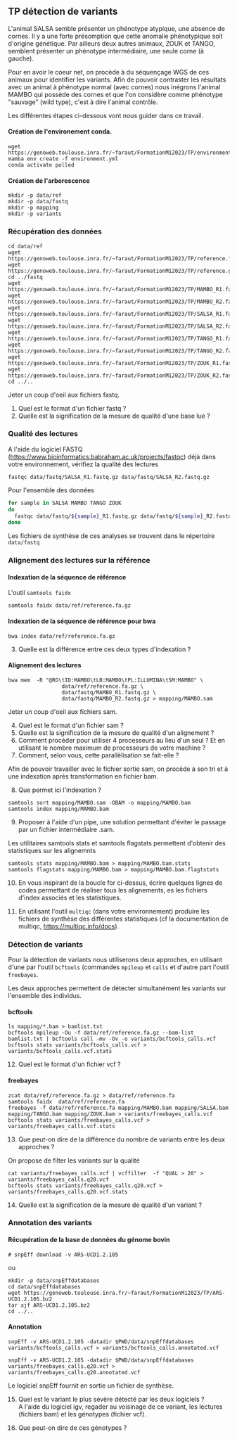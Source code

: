 ## TP détection de variants

L'animal SALSA semble présenter un phénotype atypique, une absence de cornes.
Il y a une forte présomption que cette anomalie phénotypique soit d'origine génétique.
Par ailleurs deux autres animaux, ZOUK et TANGO, semblent présenter un phénotype intermédiaire, une seule corne (à gauche).

Pour en avoir le coeur net, on procède à du séquençage WGS de ces animaux pour identifier les variants.
Afin de pouvoir contraster les résultats avec un animal à phénotype normal (avec cornes) nous inégrons l'animal MAMBO qui possède des cornes et que l'on considère comme phénotype "sauvage" (wild type), c'est à dire l'animal contrôle.

Les différentes étapes ci-dessous vont nous guider dans ce travail.

#### Création de l'environement conda.
```
wget https://genoweb.toulouse.inra.fr/~faraut/FormationM12023/TP/environment.yml
mamba env create -f environment.yml
conda activate polled
```

#### Création de l'arborescence
```
mkdir -p data/ref
mkdir -p data/fastq
mkdir -p mapping
mkdir -p variants
```
### Récupération des données
```
cd data/ref
wget https://genoweb.toulouse.inra.fr/~faraut/FormationM12023/TP/reference.fa.gz
wget https://genoweb.toulouse.inra.fr/~faraut/FormationM12023/TP/reference.gff3.bgz
cd ../fastq
wget https://genoweb.toulouse.inra.fr/~faraut/FormationM12023/TP/MAMBO_R1.fastq.gz
wget https://genoweb.toulouse.inra.fr/~faraut/FormationM12023/TP/MAMBO_R2.fastq.gz
wget https://genoweb.toulouse.inra.fr/~faraut/FormationM12023/TP/SALSA_R1.fastq.gz
wget https://genoweb.toulouse.inra.fr/~faraut/FormationM12023/TP/SALSA_R2.fastq.gz
wget https://genoweb.toulouse.inra.fr/~faraut/FormationM12023/TP/TANGO_R1.fastq.gz
wget https://genoweb.toulouse.inra.fr/~faraut/FormationM12023/TP/TANGO_R2.fastq.gz
wget https://genoweb.toulouse.inra.fr/~faraut/FormationM12023/TP/ZOUK_R1.fastq.gz
wget https://genoweb.toulouse.inra.fr/~faraut/FormationM12023/TP/ZOUK_R2.fastq.gz
cd ../..
```
Jeter un coup d'oeil aux fichiers fastq. 

1. Quel est le format d'un fichier fastq ?
2. Quelle est la signification de la mesure de qualité d'une base lue ?

### Qualité des lectures

A l'aide du logiciel FASTQ (https://www.bioinformatics.babraham.ac.uk/projects/fastqc) déjà dans votre environnement, vérifiez la qualité des lectures
```
fastqc data/fastq/SALSA_R1.fastq.gz data/fastq/SALSA_R2.fastq.gz
```
Pour l'ensemble des données
```bash
for sample in SALSA MAMBO TANGO ZOUK
do
  fastqc data/fastq/${sample}_R1.fastq.gz data/fastq/${sample}_R2.fastq.gz 
done

```
Les fichiers de synthèse de ces analyses se trouvent dans le répertoire ```data/fastq```


### Alignement des lectures sur la référence

#### Indexation de la séquence de référence
L'outil ```samtools faidx``` 
```
samtools faidx data/ref/reference.fa.gz
```
#### Indexation de la séquence de référence pour bwa
```
bwa index data/ref/reference.fa.gz
```
3. Quelle est la différence entre ces deux types d'indexation ?

#### Alignement des lectures
```
bwa mem  -R "@RG\tID:MAMBO\tLB:MAMBO\tPL:ILLUMINA\tSM:MAMBO" \
                 data/ref/reference.fa.gz \
                 data/fastq/MAMBO_R1.fastq.gz \
                 data/fastq/MAMBO_R2.fastq.gz > mapping/MAMBO.sam
```
Jeter un coup d'oeil aux fichiers sam. 

4. Quel est le format d'un fichier sam ?
5. Quelle est la signification de la mesure de qualité d'un alignement ?
6. Comment procéder pour utiliser 4 processeurs au lieu d'un seul ? Et en utilisant le nombre maximum de processeurs de votre machine ?
7. Comment, selon vous, cette parallèlisation se fait-elle ?

Afin de pouvoir travailler avec le fichier sortie sam, on procède à son tri et à une indexation après transformation en fichier bam.

8. Que permet ici l'indexation ?

```
samtools sort mapping/MAMBO.sam -OBAM -o mapping/MAMBO.bam
samtools index mapping/MAMBO.bam
```
9. Proposer à l'aide d'un pipe, une solution permettant d'éviter le passage par un fichier intermédiaire .sam.  

Les utilitaires samtools stats et samtools flagstats permettent d'obtenir des statistiques sur les alignemnts
```
samtools stats mapping/MAMBO.bam > mapping/MAMBO.bam.stats
samtools flagstats mapping/MAMBO.bam > mapping/MAMBO.bam.flagtstats
```
10. En vous inspirant de la boucle for ci-dessus, écrire quelques lignes de codes permettant de réaliser tous les alignements, es les fichiers d'index associés et les statistiques.

11. En utilisant l'outil ```multiqc``` (dans votre environnement) produire les fichiers de synthèse des différentes statistiques (cf la documentation de multiqc, https://multiqc.info/docs).

### Détection de variants

Pour la détection de variants nous utiliserons deux approches, en utilisant d'une par l'outil ```bcftools``` (commandes ```mpileup``` et ```calls``` et d'autre part l'outil ```freebayes```.

Les deux approches permettent de détecter simultanément les variants sur l'ensemble des individus.

#### bcftools

```
ls mapping/*.bam > bamlist.txt
bcftools mpileup -Ou -f data/ref/reference.fa.gz --bam-list bamlist.txt | bcftools call -mv -Ov -o variants/bcftools_calls.vcf
bcftools stats variants/bcftools_calls.vcf > variants/bcftools_calls.vcf.stats
```
12. Quel est le format d'un fichier vcf ?

#### freebayes

```
zcat data/ref/reference.fa.gz > data/ref/reference.fa
samtools faidx  data/ref/reference.fa
freebayes -f data/ref/reference.fa mapping/MAMBO.bam mapping/SALSA.bam mapping/TANGO.bam mapping/ZOUK.bam > variants/freebayes_calls.vcf
bcftools stats variants/freebayes_calls.vcf > variants/freebayes_calls.vcf.stats
```
13. Que peut-on dire de la différence du nombre de variants entre les deux approches ?

On propose de filter les variants sur la qualité
```
cat variants/freebayes_calls.vcf | vcffilter  -f "QUAL > 20" > variants/freebayes_calls.q20.vcf
bcftools stats variants/freebayes_calls.q20.vcf > variants/freebayes_calls.q20.vcf.stats
```
14. Quelle est la signification de la mesure de qualité d'un variant ?

### Annotation des variants

#### Récupération de la base de données du génome bovin

```
# snpEff download -v ARS-UCD1.2.105
```
ou
```
mkdir -p data/snpEffdatabases
cd data/snpEffdatabases
wget https://genoweb.toulouse.inra.fr/~faraut/FormationM12023/TP/ARS-UCD1.2.105.bz2
tar xjf ARS-UCD1.2.105.bz2
cd ../..
```

#### Annotation

```
snpEff -v ARS-UCD1.2.105 -datadir $PWD/data/snpEffdatabases variants/bcftools_calls.vcf > variants/bcftools_calls.annotated.vcf
```

```
snpEff -v ARS-UCD1.2.105 -datadir $PWD/data/snpEffdatabases variants/freebayes_calls.q20.vcf > variants/freebayes_calls.q20.annotated.vcf
```

Le logiciel snpEff fournit en sortie un fichier de synthèse.

15. Quel est le variant le plus sévère détecté par les deux logiciels ?  
A l'aide du logiciel igv, regader au voisinage de ce variant, les lectures (fichiers bam) et les génotypes (fichier vcf).

16. Que peut-on dire de ces génotypes ?
